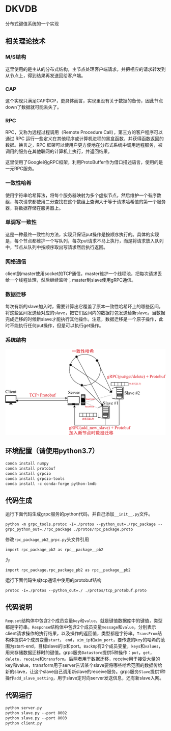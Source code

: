 # DKVDB
分布式键值系统的一个实现

## 相关理论技术

### M/S结构
这里使用的是主从的分布式结构，主节点处理客户端请求，并把相应的请求转发到从节点上，得到结果再发送回给客户端。

### CAP
这个实现只满足CAP中CP，更具体而言，实现里没有关于数据的备份，因此节点down了数据就可能丢失了。

### RPC
RPC，又称为远程过程调用（Remote Procedure Call），第三方的客户程序可以通过 RPC 运行一些定义在其他程序或计算机进程的黑盒函数，并获得函数返回的数据。换言之，RPC 框架可以使用户更方便地在分布式系统中调用远程服务，被调用的服务在其他联网的计算机上执行，并返回结果。

这里使用了Google的gRPC框架，利用ProtoBuffer作为借口描述语言，使用的是一元RPC服务。

### 一致性哈希
使用字符串哈希算法，将每个服务器映射为多个虚拟节点，然后维护一个有序数组，每次请求都使用二分查找在这个数组上查询大于等于请求哈希值的第一个服务器，将数据存储在服务器上。

### 单调写一致性
这是一种最终一致性的方法，实现只保证put操作是按顺序执行的。具体的实现是，每个节点都维护一个写队列，每次put请求不马上执行，而是将请求放入队列中，节点从队列中按顺序取出写请求然后执行返回。

### 网络通信
client到master使用socket的TCP通信，master维护一个线程池，把每次请求丢给一个线程处理，然后继续监听；master到slave使用gRPC通信。

### 数据迁移
每次有新的slave加入时，需要计算出它覆盖了原本一致性哈希环上的哪些区间，将这些区间发送给对应的slave，把它们区间内的数据打包发送给新slave。当数据完成迁移的时候新slave才能执行其他操作。注意，数据迁移是一个原子操作，此时不能执行任何put操作，但是可以执行get操作。

### 系统结构
![系统结构](./structure.png)

## 环境配置（请使用python3.7）
```
conda install numpy
conda install protobuf
conda install grpcio
conda install grpcio-tools
conda install -c conda-forge python-lmdb
```

## 代码生成
运行下面代码生成grpc服务的python代码，并自己添加`__init__.py`文件。
```
python -m grpc_tools.protoc -I=./protos --python_out=./rpc_package --grpc_python_out=./rpc_package ./protos/rpc_package.proto
```
修改`rpc_package_pb2_grpc.py`头文件引用
```
import rpc_package_pb2 as rpc__package__pb2
```
为
```
import rpc_package.rpc_package_pb2 as rpc__package__pb2
```

运行下面代码生成tcp通讯中使用的protobuf结构
```
protoc -I=./protos --python_out=./ ./protos/tcp_protobuf.proto
```

## 代码说明
`Requset`结构体中包含2个成员变量`key`和`value`，就是键值数据库中的键值，类型都是字符串。`Response`结构体中包含2个成员变量`message`和`value`，分别表示client请求操作的执行结果，以及操作的返回值，类型都是字符串。`TransFrom`结构体提供4个成员变量`start`， `end`，`aim_ip`和`aim_port`，要传送的key的哈希的范围为start-end，目标slave的ip和port。`BackUp`有2个成员变量，`keys`和`values`，用来存储数据迁移时的键值。grpc服务`Datastore`提供5种操作：`put`，`get`，`delete`，`receive`和`transform`。后两者用于数据迁移，receive用于接受大量的key和value，transform用于server告诉某个slave要将哪些哈希范围的数据传给新的slave，让这个slave自己调用新slave的receive服务。grpc服务`Slave`提供1种操作`add_slave_setting`，用于slave定时向server发送信息，还有新slave入网。

## 代码运行
```
python server.py
python slave.py --port 8002
python slave.py --port 8003
pythpn client.py
```